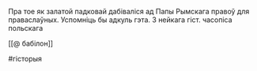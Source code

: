 
Пра тое як залатой падковай дабіваліся ад Папы  Рымскага правоў для праваслаўных. Успомніць бы адкуль гэта. З нейкага гіст. часопіса польскага

[[@ бабілон]]

#гісторыя